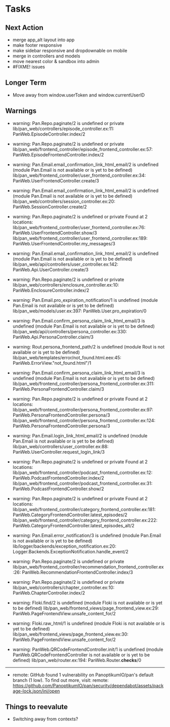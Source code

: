 # Tasks

## Next Action

* merge app_alt layout into app
* make footer responsive
* make sidebar responsive and dropdownable on mobile
* merge in controllers and models
* move nearest color & sandbox into admin
* #FIXME! issues

## Longer Term

* Move away from window.userToken and window.currentUserID

## Warnings

* warning: Pan.Repo.paginate/2 is undefined or private
  lib/pan_web/controllers/episode_controller.ex:11: PanWeb.EpisodeController.index/2

* warning: Pan.Repo.paginate/2 is undefined or private
  lib/pan_web/frontend_controller/episode_frontend_controller.ex:57: PanWeb.EpisodeFrontendController.index/2

* warning: Pan.Email.email_confirmation_link_html_email/2 is undefined (module Pan.Email is not available or is yet to be defined)
  lib/pan_web/frontend_controller/user_frontend_controller.ex:34: PanWeb.UserFrontendController.create/3

* warning: Pan.Email.email_confirmation_link_html_email/2 is undefined (module Pan.Email is not available or is yet to be defined)
  lib/pan_web/controllers/session_controller.ex:20: PanWeb.SessionController.create/2

* warning: Pan.Repo.paginate/2 is undefined or private
Found at 2 locations:
  lib/pan_web/frontend_controller/user_frontend_controller.ex:76: PanWeb.UserFrontendController.show/3
  lib/pan_web/frontend_controller/user_frontend_controller.ex:189: PanWeb.UserFrontendController.my_messages/3

* warning: Pan.Email.email_confirmation_link_html_email/2 is undefined (module Pan.Email is not available or is yet to be defined)
  lib/pan_web/api/controllers/user_controller.ex:142: PanWeb.Api.UserController.create/3

* warning: Pan.Repo.paginate/2 is undefined or private
  lib/pan_web/controllers/enclosure_controller.ex:10: PanWeb.EnclosureController.index/2

* warning: Pan.Email.pro_expiration_notification/1 is undefined (module Pan.Email is not available or is yet to be defined)
  lib/pan_web/models/user.ex:397: PanWeb.User.pro_expiration/0

* warning: Pan.Email.confirm_persona_claim_link_html_email/3 is undefined (module Pan.Email is not available or is yet to be defined)
  lib/pan_web/api/controllers/persona_controller.ex:330: PanWeb.Api.PersonaController.claim/3

* warning: Rout.persona_frontend_path/2 is undefined (module Rout is not available or is yet to be defined)
  lib/pan_web/templates/error/not_found.html.eex:45: PanWeb.ErrorView."not_found.html"/1

* warning: Pan.Email.confirm_persona_claim_link_html_email/3 is undefined (module Pan.Email is not available or is yet to be defined)
  lib/pan_web/frontend_controller/persona_frontend_controller.ex:311: PanWeb.PersonaFrontendController.claim/3

* warning: Pan.Repo.paginate/2 is undefined or private
Found at 2 locations:
  lib/pan_web/frontend_controller/persona_frontend_controller.ex:97: PanWeb.PersonaFrontendController.persona/3
  lib/pan_web/frontend_controller/persona_frontend_controller.ex:124: PanWeb.PersonaFrontendController.persona/3

* warning: Pan.Email.login_link_html_email/2 is undefined (module Pan.Email is not available or is yet to be defined)
  lib/pan_web/controllers/user_controller.ex:88: PanWeb.UserController.request_login_link/3

* warning: Pan.Repo.paginate/2 is undefined or private
Found at 2 locations:
  lib/pan_web/frontend_controller/podcast_frontend_controller.ex:12: PanWeb.PodcastFrontendController.index/2
  lib/pan_web/frontend_controller/podcast_frontend_controller.ex:31: PanWeb.PodcastFrontendController.show/2

* warning: Pan.Repo.paginate/2 is undefined or private
Found at 2 locations:
  lib/pan_web/frontend_controller/category_frontend_controller.ex:181: PanWeb.CategoryFrontendController.latest_episodes/2
  lib/pan_web/frontend_controller/category_frontend_controller.ex:222: PanWeb.CategoryFrontendController.latest_episodes_alt/2

* warning: Pan.Email.error_notification/3 is undefined (module Pan.Email is not available or is yet to be defined)
  lib/logger/backends/exception_notification.ex:20: Logger.Backends.ExceptionNotification.handle_event/2

* warning: Pan.Repo.paginate/2 is undefined or private
  lib/pan_web/frontend_controller/recommendation_frontend_controller.ex:26: PanWeb.RecommendationFrontendController.index/3

* warning: Pan.Repo.paginate/2 is undefined or private
  lib/pan_web/controllers/chapter_controller.ex:10: PanWeb.ChapterController.index/2

* warning: Floki.find/2 is undefined (module Floki is not available or is yet to be defined)
  lib/pan_web/frontend_views/page_frontend_view.ex:29: PanWeb.PageFrontendView.unsafe_content_for/2

* warning: Floki.raw_html/1 is undefined (module Floki is not available or is yet to be defined)
  lib/pan_web/frontend_views/page_frontend_view.ex:30: PanWeb.PageFrontendView.unsafe_content_for/2

* warning: PanWeb.QRCodeFrontendController.init/1 is undefined (module PanWeb.QRCodeFrontendController is not available or is yet to be defined)
  lib/pan_web/router.ex:194: PanWeb.Router.__checks__/0

---

* remote: GitHub found 1 vulnerability on PanoptikumIO/pan's default branch (1 low). To find out more, visit:
  remote:  <https://github.com/PanoptikumIO/pan/security/dependabot/assets/package-lock.json/ini/open>

## Things to reevalute

* Switching away from contexts?

